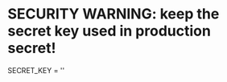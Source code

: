 # SECURITY WARNING: keep the secret key used in production secret!
SECRET_KEY = '<find secret key here>'